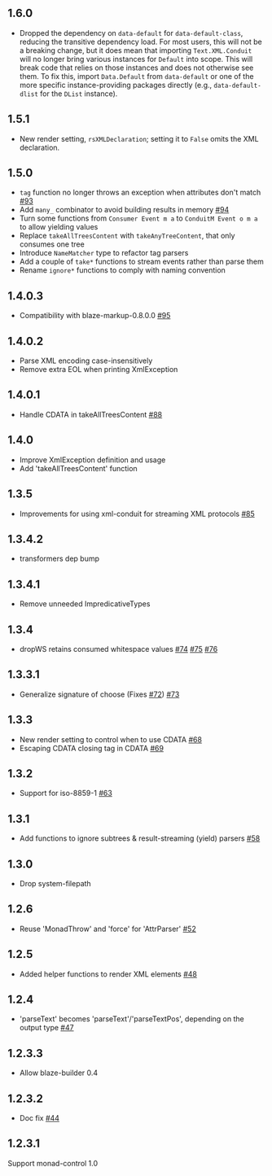 ## 1.6.0

* Dropped the dependency on `data-default` for `data-default-class`, reducing the transitive dependency load. For most users, this will not be a breaking change, but it does mean that importing `Text.XML.Conduit` will no longer bring various instances for `Default` into scope. This will break code that relies on those instances and does not otherwise see them. To fix this, import `Data.Default` from `data-default` or one of the more specific instance-providing packages directly (e.g., `data-default-dlist` for the `DList` instance).

## 1.5.1

* New render setting, `rsXMLDeclaration`; setting it to `False` omits the XML declaration.

## 1.5.0

* `tag` function no longer throws an exception when attributes don't match [#93](https://github.com/snoyberg/xml/pull/93)
* Add `many_` combinator to avoid building results in memory [#94](https://github.com/snoyberg/xml/pull/94)
* Turn some functions from `Consumer Event m a` to `ConduitM Event o m a` to allow yielding values
* Replace `takeAllTreesContent` with `takeAnyTreeContent`, that only consumes one tree
* Introduce `NameMatcher` type to refactor tag parsers
* Add a couple of `take*` functions to stream events rather than parse them
* Rename `ignore*` functions to comply with naming convention

## 1.4.0.3

* Compatibility with blaze-markup-0.8.0.0 [#95](https://github.com/snoyberg/xml/issues/95)

## 1.4.0.2

* Parse XML encoding case-insensitively
* Remove extra EOL when printing XmlException

## 1.4.0.1

* Handle CDATA in takeAllTreesContent [#88](https://github.com/snoyberg/xml/pull/88)

## 1.4.0

* Improve XmlException definition and usage
* Add 'takeAllTreesContent' function

## 1.3.5

* Improvements for using xml-conduit for streaming XML protocols [#85](https://github.com/snoyberg/xml/pull/85)

## 1.3.4.2

* transformers dep bump

## 1.3.4.1

* Remove unneeded ImpredicativeTypes

## 1.3.4

* dropWS retains consumed whitespace values [#74](https://github.com/snoyberg/xml/issues/74) [#75](https://github.com/snoyberg/xml/pull/75) [#76](https://github.com/snoyberg/xml/pull/76)

## 1.3.3.1

* Generalize signature of choose (Fixes [#72](https://github.com/snoyberg/xml/issues/72)) [#73](https://github.com/snoyberg/xml/pull/73)

## 1.3.3

* New render setting to control when to use CDATA [#68](https://github.com/snoyberg/xml/pull/68)
* Escaping CDATA closing tag in CDATA [#69](https://github.com/snoyberg/xml/pull/69)

## 1.3.2

* Support for iso-8859-1 [#63](https://github.com/snoyberg/xml/issues/63)

## 1.3.1

* Add functions to ignore subtrees & result-streaming (yield) parsers [#58](https://github.com/snoyberg/xml/pull/58)

## 1.3.0

* Drop system-filepath

## 1.2.6

* Reuse 'MonadThrow' and 'force' for 'AttrParser' [#52](https://github.com/snoyberg/xml/pull/52)

## 1.2.5

*  Added helper functions to render XML elements [#48](https://github.com/snoyberg/xml/pull/48)

## 1.2.4

* 'parseText' becomes 'parseText'/'parseTextPos', depending on the output type [#47](https://github.com/snoyberg/xml/pull/47)

## 1.2.3.3

* Allow blaze-builder 0.4

## 1.2.3.2

* Doc fix [#44](https://github.com/snoyberg/xml/pull/44)

## 1.2.3.1

Support monad-control 1.0
